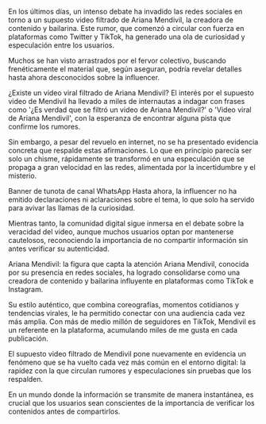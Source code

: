 En los últimos días, un intenso debate ha invadido las redes sociales en torno a un supuesto video filtrado de Ariana Mendivil, la creadora de contenido y bailarina. Este rumor, que comenzó a circular con fuerza en plataformas como Twitter y TikTok, ha generado una ola de curiosidad y especulación entre los usuarios.

Muchos se han visto arrastrados por el fervor colectivo, buscando frenéticamente el material que, según aseguran, podría revelar detalles hasta ahora desconocidos sobre la influencer.

¿Existe un video viral filtrado de Ariana Mendivil?
El interés por el supuesto video de Mendivil ha llevado a miles de internautas a indagar con frases como '¿Es verdad que se filtró un video de Ariana Mendivil?' o 'Video viral de Ariana Mendivil', con la esperanza de encontrar alguna pista que confirme los rumores.


Sin embargo, a pesar del revuelo en internet, no se ha presentado evidencia concreta que respalde estas afirmaciones. Lo que en principio parecía ser solo un chisme, rápidamente se transformó en una especulación que se propaga a gran velocidad en las redes, alimentada por la incertidumbre y el misterio.

Banner de tunota de canal WhatsApp
Hasta ahora, la influencer no ha emitido declaraciones ni aclaraciones sobre el tema, lo que solo ha servido para avivar las llamas de la curiosidad.

Mientras tanto, la comunidad digital sigue inmersa en el debate sobre la veracidad del video, aunque muchos usuarios optan por mantenerse cautelosos, reconociendo la importancia de no compartir información sin antes verificar su autenticidad.

Ariana Mendivil: la figura que capta la atención
Ariana Mendivil, conocida por su presencia en redes sociales, ha logrado consolidarse como una creadora de contenido y bailarina influyente en plataformas como TikTok e Instagram.

Su estilo auténtico, que combina coreografías, momentos cotidianos y tendencias virales, le ha permitido conectar con una audiencia cada vez más amplia. Con más de medio millón de seguidores en TikTok, Mendivil es un referente en la plataforma, acumulando miles de me gusta en cada publicación.

El supuesto video filtrado de Mendivil pone nuevamente en evidencia un fenómeno que se ha vuelto cada vez más común en el entorno digital: la rapidez con la que circulan rumores y especulaciones sin pruebas que los respalden.

En un mundo donde la información se transmite de manera instantánea, es crucial que los usuarios sean conscientes de la importancia de verificar los contenidos antes de compartirlos.
